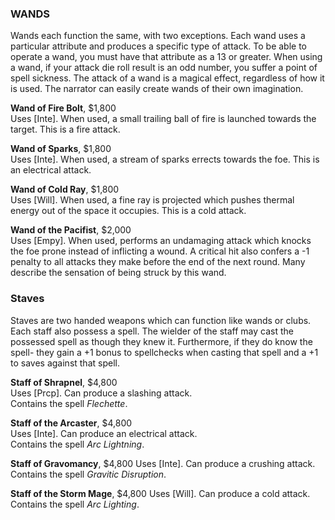 ### WANDS
Wands each function the same, with two exceptions. Each wand uses a particular attribute and produces a specific type of attack. To be able to operate a wand, you must have that attribute as a 13 or greater. When using a wand, if your attack die roll result is an odd number, you suffer a point of spell sickness. The attack of a wand is a magical effect, regardless of how it is used. The narrator can easily create wands of their own imagination.

**Wand of Fire Bolt**, $1,800  
Uses [Inte]. When used, a small trailing ball of fire is launched towards the target. This is a fire attack.

**Wand of Sparks**, $1,800  
Uses [Inte]. When used, a stream of sparks errects towards the foe. This is an electrical attack.

**Wand of Cold Ray**, $1,800  
Uses [Will]. When used, a fine ray is projected which pushes thermal energy out of the space it occupies. This is a cold attack.

**Wand of the Pacifist**, $2,000  
Uses [Empy]. When used, performs an undamaging attack which knocks the foe prone instead of inflicting a wound. A critical hit also confers a -1 penalty to all attacks they make before the end of the next round. Many describe the sensation of being struck by this wand.

### Staves
Staves are two handed weapons which can function like wands or clubs. Each staff also possess a spell. The wielder of the staff may cast the possessed spell as though they knew it. Furthermore, if they do know the spell- they gain a +1 bonus to spellchecks when casting that spell and a +1 to saves against that spell.

**Staff of Shrapnel**, $4,800  
Uses [Prcp]. Can produce a slashing attack.  
Contains the spell *Flechette*.

**Staff of the Arcaster**, $4,800  
Uses [Inte]. Can produce an electrical attack.  
Contains the spell *Arc Lightning*.

**Staff of Gravomancy**, $4,800
Uses [Inte]. Can produce a crushing attack.  
Contains the spell *Gravitic Disruption*.

**Staff of the Storm Mage**, $4,800
Uses [Will]. Can produce a cold attack.  
Contains the spell *Arc Lighting*.
